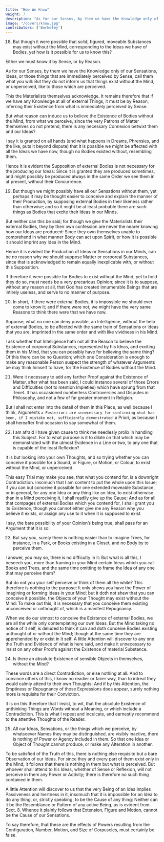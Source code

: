 ```yaml
---
title: "How We Know"
weight: 7
description: "As for our Senses, by them we have the Knowledge only of our Sensations, Ideas, or those things that are immediately perceived by Sense"
image: "/covers/know.jpg"
contributors: ['Berkeley']
---
```




18. But though it were possible that solid, figured, moveable Substances may exist without the Mind, corresponding to the Ideas we have of Bodies, yet how is it possible for us to know this? 

Either we must know it by Sense, or by Reason. 

As for our Senses, by them we have the Knowledge only of our Sensations, Ideas, or those things that are immediately perceived by Sense, call them what you will: But they do not inform us that things exist without the Mind, or unperceived, like to those which are perceived.

This the Materialists themselves acknowledge. It remains therefore that if we have any Knowledge at all of external Things, it must be by Reason, inferring their Existence from what is immediately perceived by Sense.

But what reason can induce us to believe the Existence of Bodies without the Mind, from what we perceive, since the very Patrons of Matter themselves do not pretend, there is any necessary Connexion betwixt them and our Ideas? 

I say it is granted on all hands (and what happens in Dreams, Phrensies, and the like, puts it beyond dispute) that it is possible we might be affected with all the Ideas we have now, though no Bodies existed without, resembling them. 

Hence it is evident the Supposition of external Bodies is not necessary for the producing our Ideas: Since it is granted they are produced sometimes, and might possibly be produced always in the same Order we see them in at present, without their Concurrence.


19. But though we might possibly have all our Sensations without them, yet perhaps it may be thought easier to conceive and explain the manner of their Production, by supposing external Bodies in their likeness rather than otherwise; and so it might be at least probable there are such things as Bodies that excite their Ideas in our Minds. 

But neither can this be said; for though we give the Materialists their external Bodies, they by their own confession are never the nearer knowing how our Ideas are produced: Since they own themselves unable to comprehend in what manner Body can act upon Spirit, or how it is possible it should imprint any Idea in the Mind. 

Hence it is evident the Production of Ideas or Sensations in our Minds, can be no reason why we should suppose Matter or corporeal Substances, since that is acknowledged to remain equally inexplicable with, or without this Supposition.

If therefore it were possible for Bodies to exist without the Mind, yet to hold they do so, must needs be a very precarious Opinion; since it is to suppose, without any reason at all, that God has created innumerable Beings that are intirely useless, and serve to no manner of purpose.


20. In short, if there were external Bodies, it is impossible we should ever come to know it; and if there were not, we might have the very same Reasons to think there were that we have now.

Suppose, what no one can deny possible, an Intelligence, without the help of external Bodies, to be affected with the same train of Sensations or Ideas that you are, imprinted in the same order and with like vividness in his Mind.

I ask whether that Intelligence hath not all the Reason to believe the Existence of corporeal Substances, represented by his Ideas, and exciting them in his Mind, that you can possibly have for believing the same thing? Of this there can be no Question; which one Consideration is enough to make any reasonable Person suspect the strength of whatever Arguments be may think himself to have, for the Existence of Bodies without the Mind.

21. Were it necessary to add any farther Proof against the Existence of Matter, after what has been said, I could instance several of those Errors and Difficulties (not to mention Impieties) which have sprung from that Tenet. It has occasioned numberless Controversies and Disputes in Philosophy, and not a few of far greater moment in Religion. 

But I shall not enter into the detail of them in this Place, as well because I think, Arguments `a Posteriori are unnecessary for confirming what has been, if I mistake not, sufficiently demonstrated `a Priori, as because I shall hereafter find occasion to say somewhat of them.


22. I am afraid I have given cause to think me needlesly prolix in handling this Subject. For to what purpose is it to dilate on that which may be demonstrated with the utmost Evidence in a Line or two, to any one that is capable of the least Reflexion? 

It is but looking into your own Thoughts, and so trying whether you can conceive it possible for a Sound, or Figure, or Motion, or Colour, to exist without the Mind, or unperceived. 

This easy Trial may make you see, that what you contend for, is a downright Contradiction. Insomuch that I am content to put the whole upon this Issue; if you can but conceive it possible for one extended moveable Substance, or in general, for any one Idea or any thing like an Idea, to exist otherwise than in a Mind perceiving it, I shall readily give up the Cause: And as for all that compages of external Bodies which you contend for, I shall grant you its Existence, though you cannot either give me any Reason why you believe it exists, or assign any use to it when it is supposed to exist. 

I say, the bare possibility of your Opinion’s being true, shall pass for an Argument that it is so.

23. But say you, surely there is nothing easier than to imagine Trees, for instance, in a Park, or Books existing in a Closet, and no Body by to perceive them. 

I answer, you may so, there is no difficulty in it: But what is all this, I beseech you, more than framing in your Mind certain Ideas which you call Books and Trees, and the same time omitting to frame the Idea of any one that may perceive them? 

But do not you your self perceive or think of them all the while? This therefore is nothing to the purpose: It only shews you have the Power of imagining or forming Ideas in your Mind; but it doth not shew that you can conceive it possible, the Objects of your Thought may exist without the Mind: To make out this, it is necessary that you conceive them existing unconceived or unthought of, which is a manifest Repugnancy. 

When we do our utmost to conceive the Existence of external Bodies, we are all the while only contemplating our own Ideas. But the Mind taking no notice of it self, is deluded to think it can and doth conceive Bodies existing unthought of or without the Mind; though at the same time they are apprehended by or exist in it self. A little Attention will discover to any one the Truth and Evidence of what is here said, and make it unnecessary to insist on any other Proofs against the Existence of material Substance.

24. Is there an absolute Existence of sensible Objects in themselves, without the Mind?

These words are a direct Contradiction, or else nothing at all. And to convince others of this, I know no readier or fairer way, than to intreat they would calmly attend to their own Thoughts: And if by this Attention, the Emptiness or Repugnancy of those Expressions does appear, surely nothing more is requisite for their Conviction. 

It is on this therefore that I insist, to wit, that the absolute Existence of unthinking Things are Words without a Meaning, or which include a Contradiction. This is what I repeat and inculcate, and earnestly recommend to the attentive Thoughts of the Reader.

25. All our Ideas, Sensations, or the things which we perceive, by whatsoever Names they may be distinguished, are visibly inactive, there is nothing of Power or Agency included in them. So that one Idea or Object of Thought cannot produce, or make any Alteration in another. 

To be satisfied of the Truth of this, there is nothing else requisite but a bare Observation of our Ideas. For since they and every part of them exist only in the Mind, it follows that there is nothing in them but what is perceived. But whoever shall attend to his Ideas, whether of Sense or Reflexion, will not perceive in them any Power or Activity; there is therefore no such thing contained in them. 

A little Attention will discover to us that the very Being of an Idea implies Passiveness and Inertness in it, insomuch that it is impossible for an Idea to do any thing, or, strictly speaking, to be the Cause of any thing: Neither can it be the Resemblance or Pattern of any active Being, as is evident from Sect. 8. Whence it plainly follows that Extension, Figure and Motion, cannot be the Cause of our Sensations.

To say therefore, that these are the effects of Powers resulting from the Configuration, Number, Motion, and Size of Corpuscles, must certainly be false.

